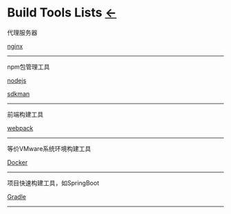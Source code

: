 # Build Tools Lists  [←](../index.md)

代理服务器

[nginx](http://nginx.org/en/download.html)

- - -

npm包管理工具

[nodejs](https://nodejs.org/en/)

[sdkman](https://sdkman.io/)

- - -

前端构建工具

[webpack](https://webpack.docschina.org/concepts/)

- - -

等价VMware系统环境构建工具

[Docker](https://docs.docker.com/engine/install/)

- - -

项目快速构建工具，如SpringBoot

[Gradle](https://gradle.org/guides/#close-notification)

- - -

[]()

[]()

[]()
